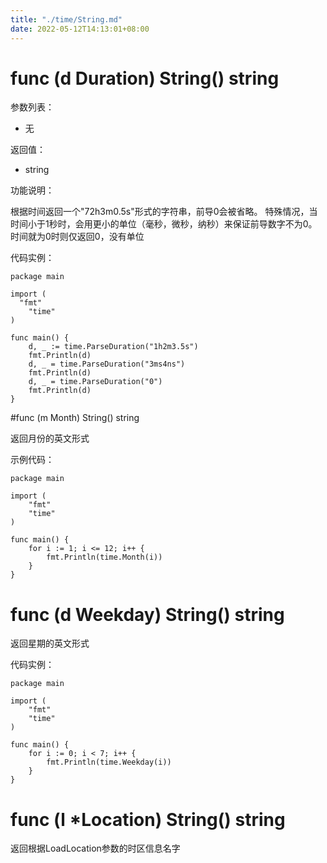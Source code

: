 ```yaml
---
title: "./time/String.md"
date: 2022-05-12T14:13:01+08:00
---
```

# func (d Duration) String() string

参数列表：

- 无

返回值：

- string

功能说明：

根据时间返回一个"72h3m0.5s"形式的字符串，前导0会被省略。
特殊情况，当时间小于1秒时，会用更小的单位（毫秒，微秒，纳秒）来保证前导数字不为0。时间就为0时则仅返回0，没有单位

代码实例：

    package main
    
    import (
      "fmt"
    	"time"
    )
    
    func main() {
    	d, _ := time.ParseDuration("1h2m3.5s")
    	fmt.Println(d)
    	d, _ = time.ParseDuration("3ms4ns")
    	fmt.Println(d)
    	d, _ = time.ParseDuration("0")
    	fmt.Println(d)
    }

#func (m Month) String() string

返回月份的英文形式

示例代码：

	package main
	
	import (
		"fmt"
		"time"
	)
	
	func main() {
		for i := 1; i <= 12; i++ {
			fmt.Println(time.Month(i))
		}
	}


# func (d Weekday) String() string

返回星期的英文形式

代码实例：

	package main
	
	import (
		"fmt"
		"time"
	)
	
	func main() {
		for i := 0; i < 7; i++ {
			fmt.Println(time.Weekday(i))
		}
	}


# func (l *Location) String() string

返回根据LoadLocation参数的时区信息名字